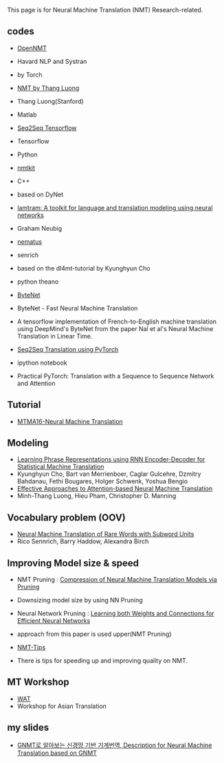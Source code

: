 This page is for Neural Machine Translation (NMT) Research-related.
## codes
* [OpenNMT](http://opennmt.net/) 
 * Havard NLP and Systran
 * by Torch

* [NMT by Thang Luong](https://github.com/lmthang/nmt.matlab)
 * Thang Luong(Stanford)
 * Matlab

* [Seq2Seq Tensorflow](https://www.tensorflow.org/tutorials/seq2seq/)
 * Tensorflow
 * Python

* [nmtkit](https://github.com/odashi/nmtkit)
 * C++
 * based on DyNet

* [lamtram: A toolkit for language and translation modeling using neural networks](https://github.com/neubig/lamtram)
 * Graham Neubig

* [nematus](https://github.com/rsennrich/nematus)
 * senrich
 * based on the dl4mt-tutorial by Kyunghyun Cho
 * python theano

* [ByteNet](https://github.com/buriburisuri/ByteNet/blob/master/README.md)
 * ByteNet - Fast Neural Machine Translation
 * A tensorflow implementation of French-to-English machine translation using DeepMind's ByteNet from the paper Nal et al's Neural Machine Translation in Linear Time. 

* [Seq2Seq Translation using PyTorch](https://github.com/spro/practical-pytorch/blob/master/seq2seq-translation/seq2seq-translation.ipynb)
 * ipython notebook
 * Practical PyTorch: Translation with a Sequence to Sequence Network and Attention

## Tutorial
* [MTMA16-Neural Machine Translation](http://statmt.org/mtma16/uploads/mtma16-neural.pdf)

## Modeling 
* [Learning Phrase Representations using RNN Encoder-Decoder for Statistical Machine Translation](http://arxiv.org/abs/1406.1078)
 * Kyunghyun Cho, Bart van Merrienboer, Caglar Gulcehre, Dzmitry Bahdanau, Fethi Bougares, Holger Schwenk, Yoshua Bengio
* [Effective Approaches to Attention-based Neural Machine Translation](https://arxiv.org/abs/1508.04025)
 * Minh-Thang Luong, Hieu Pham, Christopher D. Manning

## Vocabulary problem (OOV)
* [Neural Machine Translation of Rare Words with Subword Units](https://arxiv.org/abs/1508.07909)
 * Rico Sennrich, Barry Haddow, Alexandra Birch

## Improving Model size & speed
* NMT Pruning : [Compression of Neural Machine Translation Models via Pruning](https://arxiv.org/abs/1606.09274)
 * Downsizing model size by using NN Pruning
* Neural Network Pruning : [Learning both Weights and Connections for Efficient Neural Networks](https://arxiv.org/abs/1506.02626)
 * approach from this paper is used upper(NMT Pruning)

* [NMT-Tips](https://github.com/neubig/nmt-tips) 
 * There is tips for speeding up and improving quality on NMT.

## MT Workshop
* [WAT](http://orchid.kuee.kyoto-u.ac.jp/WAT/)
 * Workshop for Asian Translation

## my slides
* [GNMT로 알아보는 신경망 기반 기계번역, Description for Neural Machine Translation based on GNMT](http://www.slideshare.net/ByeongilKo/gnmt-69817390)

